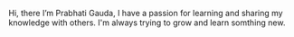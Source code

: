 Hi, there I’m Prabhati Gauda, I have a passion for learning and sharing my knowledge with others. I'm always trying to grow and learn somthing new.
